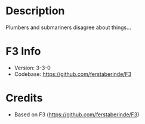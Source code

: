 # Description #

Plumbers and submariners disagree about things...

# F3 Info #

* Version: 3-3-0
* Codebase: https://github.com/ferstaberinde/F3

# Credits #

* Based on F3 (https://github.com/ferstaberinde/F3)
